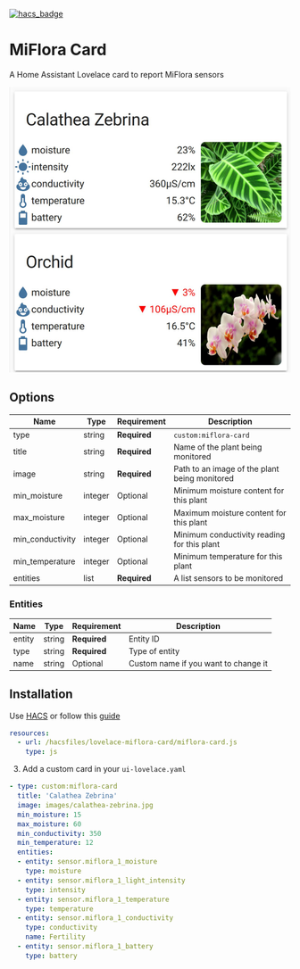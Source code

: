 [![hacs_badge](https://img.shields.io/badge/HACS-Custom-orange.svg?style=for-the-badge)](https://github.com/hacs/integration)


# MiFlora Card

A Home Assistant Lovelace card to report MiFlora sensors

![miflora-card](https://github.com/lbouriez/lovelace-miflora-card/raw/master/miflora-card.png)

## Options

| Name             | Type    | Requirement  | Description                                   |
| ---------------- | ------- | ------------ | --------------------------------------------- |
| type             | string  | **Required** | `custom:miflora-card`                         |
| title            | string  | **Required** | Name of the plant being monitored             |
| image            | string  | **Required** | Path to an image of the plant being monitored |
| min_moisture     | integer | Optional     | Minimum moisture content for this plant       |
| max_moisture     | integer | Optional     | Maximum moisture content for this plant       |
| min_conductivity | integer | Optional     | Minimum conductivity reading for this plant   |
| min_temperature  | integer | Optional     | Minimum temperature for this plant            |
| entities         | list    | **Required** | A list sensors to be monitored                |

### Entities

| Name             | Type    | Requirement  | Description                                   |
| ---------------- | ------- | ------------ | --------------------------------------------- |
| entity           | string  | **Required** | Entity ID                                     |
| type             | string  | **Required** | Type of entity                                |
| name             | string  | Optional     | Custom name if you want to change it          |


## Installation

Use [HACS](https://hacs.xyz) or follow this [guide](https://github.com/thomasloven/hass-config/wiki/Lovelace-Plugins)


```yaml
resources:
  - url: /hacsfiles/lovelace-miflora-card/miflora-card.js
    type: js
```

3. Add a custom card in your `ui-lovelace.yaml`

```yaml
- type: custom:miflora-card
  title: 'Calathea Zebrina'
  image: images/calathea-zebrina.jpg
  min_moisture: 15
  max_moisture: 60
  min_conductivity: 350
  min_temperature: 12
  entities:
  - entity: sensor.miflora_1_moisture
    type: moisture
  - entity: sensor.miflora_1_light_intensity
    type: intensity
  - entity: sensor.miflora_1_temperature
    type: temperature
  - entity: sensor.miflora_1_conductivity
    type: conductivity
    name: Fertility
  - entity: sensor.miflora_1_battery
    type: battery
```
